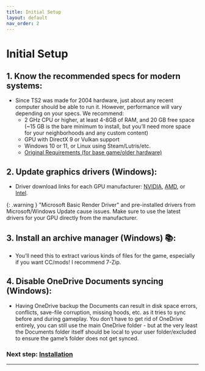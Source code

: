 ```yaml
---
title: Initial Setup
layout: default
nav_order: 2
---
```


# Initial Setup

## 1. Know the recommended specs for modern systems:
   - Since TS2 was made for 2004 hardware, just about any recent computer should be able to run it. However, performance will vary depending on your specs. We recommend:
     - 2 GHz CPU or higher, at least 4-8GB of RAM, and 20 GB free space (~15 GB is the bare minimum to install, but you’ll need more space for your neighborhoods and any custom content)
     - GPU with DirectX 9 or Vulkan support
     - Windows 10 or 11, or Linux using Steam/Lutris/etc. 
     - [Original Requirements (for base game/older hardware)](https://www.pcgamingwiki.com/wiki/The_Sims_2#System_requirements)

## 2. Update graphics drivers (Windows):
   - Driver download links for each GPU manufacturer: [NVIDIA](https://www.nvidia.com/en-us/geforce/drivers/), [AMD](https://www.amd.com/en/support), or [Intel](https://www.intel.com/content/www/us/en/download-center/home.html).

{: .warning }
"Microsoft Basic Render Driver" and pre-installed drivers from Microsoft/Windows Update cause issues. Make sure to use the latest drivers for your GPU directly from the manufacturer.

## 3. Install an archive manager (Windows) 📚:
   - You’ll need this to extract various kinds of files for the game, especially if you want CC/mods! I recommend 7-Zip.
     
## 4. Disable OneDrive Documents syncing (Windows):
   - Having OneDrive backup the Documents can result in disk space errors, conflicts, save-file corruption, missing hoods, etc. as it tries to sync before and during gameplay. You don’t have to get rid of OneDrive entirely, you can still use the main OneDrive folder - but at the very least the Documents folder itself should be local to your user folder/excluded to ensure the game’s folder does not get synced.

### Next step: [Installation](/Installation)

---
